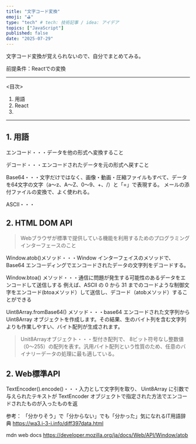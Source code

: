 ```yaml
---
title: "文字コード変換"
emoji: "⛳"
type: "tech" # tech: 技術記事 / idea: アイデア
topics: ["JavaScript"]
published: false
date: "2025-07-29"
---
```

文字コード変換が覚えられないので、自分でまとめてみる。

前提条件：Reactでの変換

---
<目次>
1. 用語
2. React
3. 

---

## 1. 用語

エンコード・・・データを他の形式へ変換すること

デコード・・・エンコードされたデータを元の形式へ戻すこと

Base64・・・文字だけではなく、画像・動画・圧縮ファイルもすべて、データを64文字の文字（a～z、A～Z、0～9、+、/）と「=」で表現する。
メールの添付ファイルの変換で、よく使われる。

ASCII・・・

## 2. HTML DOM API
> Webブラウザが標準で提供している機能を利用するためのプログラミングインターフェースのこと

Window.atob()メソッド・・・Window インターフェイスのメソッドで、 Base64 エンコーディングでエンコードされたデータの文字列をデコードする。

Window.btoa() メソッド・・・通信に問題が発生する可能性のあるデータをエンコードして送信しする
例えば、ASCII の 0 から 31 までのコードような制御文字をエンコード(btoaメソッド）して送信し、デコード（atobメソッド）することができる

Uint8Array.fromBase64() メソッド・・・base64 エンコードされた文字列から Uint8Array オブジェクトを作成します。その結果、生のバイト列を含む文字列よりも作業しやすい、バイト配列が生成されます。
>Unit8Arrayオブジェクト・・・型付き配列で、 8ビット符号なし整数値（0～255）の配列を表す。汎用バイト配列という性質のため、任意のバイナリーデータの処理に最も適している。

## 2. Web標準API
TextEncoder().encode()・・・入力として文字列を取り、 Uint8Array に引数で与えられたテキストが TextEncoder オブジェクトで指定された方法でエンコードされたものが入ったものを返


参考：
「分かりそう」で「分からない」でも「分かった」気になれるIT用語辞典
https://wa3.i-3-i.info/diff397data.html

mdn web docs
https://developer.mozilla.org/ja/docs/Web/API/Window/atob